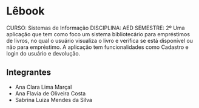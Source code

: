 # Lêbook
CURSO: Sistemas de Informação
DISCIPLINA: AED
SEMESTRE: 2º
Uma aplicação que tem como foco um sistema bibliotecário para empréstimos de livros, no qual o usuário visualiza o livro e verifica se está disponível ou não para empréstimo.
A aplicação tem funcionalidades como Cadastro e login do usuário e devolução.

## Integrantes
* Ana Clara Lima Marçal
* Ana Flavia de Oliveira Costa
* Sabrina Luiza Mendes da Silva
